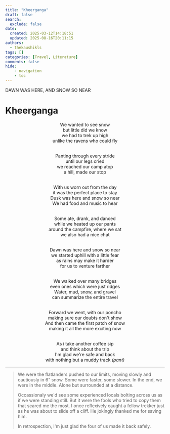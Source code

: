 ```yaml
---
title: "Kheerganga"
draft: false
search:
  exclude: false
date:
  created: 2025-03-12T14:18:51
  updated: 2025-08-16T20:11:15
authors:
  - thekaushikls
tags: []
categories: [Travel, Literature]
comments: false
hide:
    - navigation
    - toc
---
```


DAWN WAS HERE, AND SNOW SO NEAR
<!-- more -->
# Kheerganga



<center>
We wanted to see snow
<br>but little did we know
<br>we had to trek up high
<br>unlike the ravens who could fly

<br>Panting through every stride
<br>until our legs cried
<br>we reached our camp atop
<br>a hill, made our stop

<br>With us worn out from the day
<br>it was the perfect place to stay
<br>Dusk was here and snow so near
<br>We had food and music to hear

<br>Some ate, drank, and danced
<br>while we heated up our pants
<br>around the campfire, where we sat
<br>we also had a nice chat

<br>Dawn was here and snow so near
<br>we started uphill with a little fear
<br>as rains may make it harder
<br>for us to venture farther

<br>We walked over many bridges
<br>even ones which were just ridges
<br>Water, mud, snow, and gravel
<br>can summarize the entire travel

<br>Forward we went, with our poncho
<br>making sure our doubts don't show
<br>And then came the first patch of snow
<br>making it all the more exciting now

<br>As i take another coffee sip
<br>and think about the trip
<br>I'm glad we're safe and back
<br>with nothing but a muddy track *(pant)*
</center>

---
> We were the flatlanders pushed to our limits, moving slowly and cautiously in 6" snow. Some were faster, some slower. In the end, we were in the middle. Alone but surrounded at a distance.
> 
> Occassionaly we'd see some experienced locals bolting across us as if we were standing still. But it were the fools who tried to copy them that scared me the most. I once reflexively caught a fellow trekker just as he was about to slide off a cliff. He jokingly thanked me for saving him.
> 
> In retrospection, I'm just glad the four of us made it back safely.
